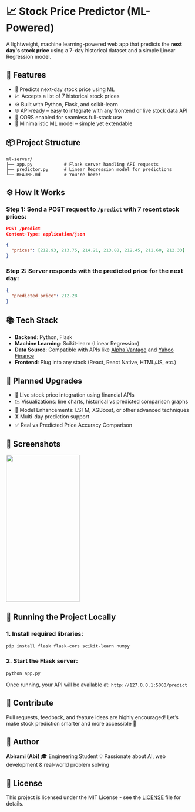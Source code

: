 # 📈 Stock Price Predictor (ML-Powered)

A lightweight, machine learning-powered web app that predicts the **next day's stock price** using a 7-day historical dataset and a simple Linear Regression model.



## 🚀 Features

* 🔢 Predicts next-day stock price using ML
* 📈 Accepts a list of 7 historical stock prices
* ⚙️ Built with Python, Flask, and scikit-learn
* 🌐 API-ready – easy to integrate with any frontend or live stock data API
* 🔄 CORS enabled for seamless full-stack use
* 🧠 Minimalistic ML model – simple yet extendable



## 📦 Project Structure

```
ml-server/
├── app.py            # Flask server handling API requests
├── predictor.py      # Linear Regression model for predictions
└── README.md         # You're here!
```



## ⚙️ How It Works

### Step 1: Send a POST request to `/predict` with 7 recent stock prices:

```json
POST /predict
Content-Type: application/json

{
  "prices": [212.93, 213.75, 214.21, 213.88, 212.45, 212.60, 212.33]
}
```

### Step 2: Server responds with the predicted price for the next day:

```json
{
  "predicted_price": 212.28
}
```



## 📚 Tech Stack

* **Backend**: Python, Flask
* **Machine Learning**: Scikit-learn (Linear Regression)
* **Data Source**: Compatible with APIs like [Alpha Vantage](https://www.alphavantage.co) and [Yahoo Finance](https://pypi.org/project/yfinance/)
* **Frontend**: Plug into any stack (React, React Native, HTML/JS, etc.)


## 🔮 Planned Upgrades

* 📅 Live stock price integration using financial APIs
* 📉 Visualizations: line charts, historical vs predicted comparison graphs
* 🧠 Model Enhancements: LSTM, XGBoost, or other advanced techniques
* ⏳ Multi-day prediction support
* ✅ Real vs Predicted Price Accuracy Comparison


## 📂 Screenshots
<div style="display:flex;justify-items:space-around" >
<img style="height:400px;width:200px" src="Screenshot(39).png">
</div>



## 🧪 Running the Project Locally

### 1. Install required libraries:

```bash
pip install flask flask-cors scikit-learn numpy
```

### 2. Start the Flask server:

```bash
python app.py
```

Once running, your API will be available at:
`http://127.0.0.1:5000/predict`



## 🤝 Contribute

Pull requests, feedback, and feature ideas are highly encouraged! Let’s make stock prediction smarter and more accessible 🚀



## 👤 Author

**Abirami (Abi)**
🎓 Engineering Student
💡 Passionate about AI, web development & real-world problem solving



## 📜 License
This project is licensed under the MIT License - see the [LICENSE](LICENSE) file for details.
